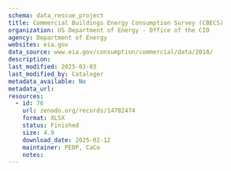 ```yaml
---
schema: data_rescue_project 
title: Commercial Buildings Energy Consumption Survey (CBECS)
organization: US Department of Energy - Office of the CIO
agency: Department of Energy
websites: eia.gov
data_source: www.eia.gov/consumption/commercial/data/2018/
description: 
last_modified: 2025-03-03
last_modified_by: Cataloger
metadata_available: No
metadata_url: 
resources:
  - id: 76
    url: zenodo.org/records/14782474
    format: XLSX
    status: Finished
    size: 4.9
    download_date: 2025-02-12
    maintainer: PEDP, CaCo
    notes: 
---
```

